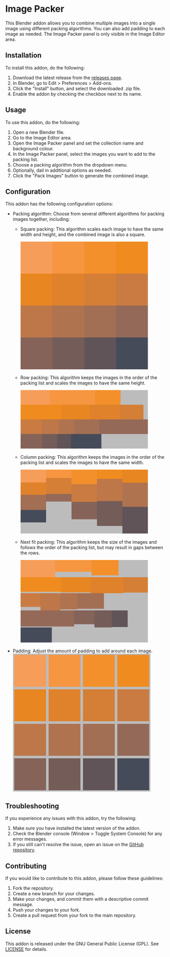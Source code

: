 # Image Packer

This Blender addon allows you to combine multiple images into a single image using different packing algorithms. You can also add padding to each image as needed. The Image Packer panel is only visible in the Image Editor area.

## Installation

To install this addon, do the following:

1. Download the latest release from the [releases page](https://github.com/HerrWaffel/image-packer/releases).
2. In Blender, go to Edit > Preferences > Add-ons.
3. Click the "Install" button, and select the downloaded .zip file.
4. Enable the addon by checking the checkbox next to its name.

## Usage

To use this addon, do the following:

1. Open a new Blender file.
2. Go to the Image Editor area.
3. Open the Image Packer panel and set the collection name and background colour.
4. In the Image Packer panel, select the images you want to add to the packing list.
5. Choose a packing algorithm from the dropdown menu.
6. Optionally, dail in additional options as needed.
7. Click the "Pack Images" button to generate the combined image.

## Configuration

This addon has the following configuration options:

- Packing algorithm: Choose from several different algorithms for packing images together, including:

  - Square packing: This algorithm scales each image to have the same width and height, and the combined image is also a square.
  
    ![Screenshot](screenshots/SquarePacking.jpg)

  - Row packing: This algorithm keeps the images in the order of the packing list and scales the images to have the same height.
  
    ![Screenshot](screenshots/RowPacking.jpg)


  - Column packing: This algorithm keeps the images in the order of the packing list and scales the images to have the same width.
  
    ![Screenshot](screenshots/ColumnPacking.jpg)


  - Next fit packing: This algorithm keeps the size of the images and follows the order of the packing list, but may result in gaps between the rows.
  
    ![Screenshot](screenshots/NextFit.jpg)

- Padding: Adjust the amount of padding to add around each image.
![Screenshot](screenshots/Padding.jpg)

## Troubleshooting

If you experience any issues with this addon, try the following:

1. Make sure you have installed the latest version of the addon.
2. Check the Blender console (Window > Toggle System Console) for any error messages.
3. If you still can't resolve the issue, open an issue on the [GitHub repository](https://github.com/HerrWaffel/image-packer/issues).

## Contributing

If you would like to contribute to this addon, please follow these guidelines:

1. Fork the repository.
2. Create a new branch for your changes.
3. Make your changes, and commit them with a descriptive commit message.
4. Push your changes to your fork.
5. Create a pull request from your fork to the main repository.

## License

This addon is released under the GNU General Public License (GPL). See [LICENSE](LICENSE) for details.
